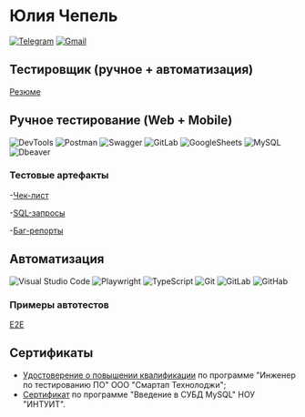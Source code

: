 # Юлия Чепель
[![Telegram](https://img.shields.io/badge/Telegram-1a3136?style=social&logo=telegram)](https://t.me/chepeliu)
[![Gmail](https://img.shields.io/badge/Gmail-1a3136?style=social&logo=gmail)](mailto:chepelyu17@gmail.com)


## Тестировщик (ручное + автоматизация)

[Резюме](https://drive.google.com/file/d/1FuOsv94Xq9V6T6kagRc6nvi_EZTOxCIl/view?usp=share_link)


## Ручное тестирование (Web + Mobile)

![DevTools](https://img.shields.io/badge/DevTools-122529?style=for-the-badge&logo=googlechrome)
![Postman](https://img.shields.io/badge/Postman-122529?style=for-the-badge&logo=postman&logoColor=f76935)
![Swagger](https://img.shields.io/badge/Swagger-122529?style=for-the-badge&logo=swagger&logoColor=7ede2b)
![GitLab](https://img.shields.io/badge/GitLab_Issues-122529?style=for-the-badge&logo=gitlab)
![GoogleSheets](https://img.shields.io/badge/Google%20Sheets-122529?style=for-the-badge&logo=google-sheets)
![MySQL](https://img.shields.io/badge/MySQL-122529?style=for-the-badge&logo=mysql)
![Dbeaver](https://img.shields.io/badge/Dbeaver-122529?style=for-the-badge&logo=dbeaver)


### Тестовые артефакты

-[Чек-лист](https://docs.google.com/spreadsheets/d/1dW5CpQs7G2TBUZl04zzWG5lvOeuwCyqZ/edit#gid=381519670)

-[SQL-запросы](https://github.com/yuliachepel/Sql_queries)

-[Баг-репорты](https://github.com/yuliachepel/for-bugs/issues)

## Автоматизация

![Visual Studio Code](https://img.shields.io/badge/Visual%20Studio%20Code-122529?style=for-the-badge&logo=visual-studio-code&logoColor=0080FF)
![Playwright](https://img.shields.io/badge/Playwright-122529?style=for-the-badge&logo=playwright)
![TypeScript](https://img.shields.io/badge/typescript-122529?style=for-the-badge&logo=typescript)
![Git](https://img.shields.io/badge/Git-122529?style=for-the-badge&logo=git)
![GitLab](https://img.shields.io/badge/GitLab-122529?style=for-the-badge&logo=gitlab)
![GitHab](https://img.shields.io/badge/GitHab-122529?style=for-the-badge&logo=gitрab)


### Примеры автотестов
[E2E](https://github.com/yuliachepel/tests)

## Сертификаты
- [Удостоверение о повышении квалификации](https://drive.google.com/file/d/18ofBbqtIbj15Rvaoo0RcAQTU3xJl5tpO/view?usp=sharing) по программе "Инженер по тестированию ПО" ООО "Смартап Технолоджи";
- [Сертификат](https://intuit.ru/verifydiplomas/101597958) по программе "Введение в СУБД MySQL" НОУ "ИНТУИТ".
